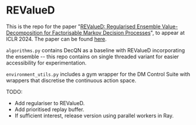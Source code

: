 # REValueD

This is the repo for the paper "[REValueD: Regularised Ensemble Value-Decomposition for Factorisable Markov Decision Processes](https://arxiv.org/abs/2401.08850)", to appear at ICLR 2024. The paper can be found [here](https://arxiv.org/abs/2205.10106).

`algorithms.py` contains DecQN as a baseline with REValueD incorporating the ensemble -- this repo contains on single threaded variant for easier accessibility for experimentation. 

`environment_utils.py` includes a gym wrapper for the DM Control Suite with wrappers that discretise the continuous action space. 


TODO: 

- Add regulariser to REValueD.
- Add prioritised replay buffer.
- If sufficient interest, release version using parallel workers in Ray. 
